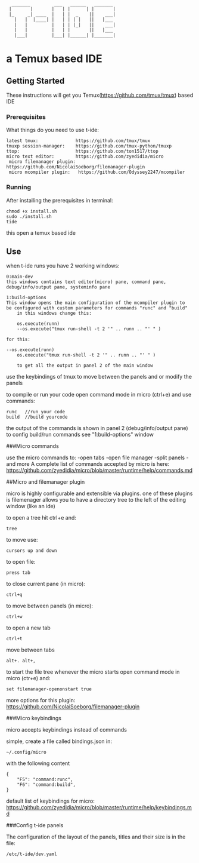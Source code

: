       _______         ___   ______   _______ 
     |       |       |   | |      | |       |
     |_     _| ____  |   | |  _    ||    ___|
       |   |  |____| |   | | | |   ||   |___ 
       |   |         |   | | |_|   ||    ___|
       |   |         |   | |       ||   |___ 
       |___|         |___| |______| |_______|

#          a Temux based IDE

## Getting Started

These instructions will get you Temux(https://github.com/tmux/tmux) based IDE

### Prerequisites

What things do you need to use t-ide:

```
latest tmux:              https://github.com/tmux/tmux
tmuxp session-manager:    https://github.com/tmux-python/tmuxp
ttop:                     https://github.com/ton1517/ttop
micro text editor:        https://github.com/zyedidia/micro
 micro filemanager plugin: https://github.com/NicolaiSoeborg/filemanager-plugin
 micro mcompiler plugin:   https://github.com/Odyssey2247/mcompiler
```

### Running

After installing the prerequisites in terminal:

```
chmod +x install.sh
sudo ./install.sh
tide
```
this open a temux based ide

## Use

when t-ide runs you have 2 working windows:

	0:main-dev 
	this windows contains text editor(micro) pane, command pane, debug/info/output pane, systeminfo pane

	1:build-options
	This window opens the main configuration of the mcompiler plugin to 
	be configured with custom parameters for commands "runc" and "build"
        in this windows change this:
 
        os.execute(runn)                       
        --os.execute("tmux run-shell -t 2 '" .. runn .. "' " )

	for this:
 
 	--os.execute(runn)
        os.execute("tmux run-shell -t 2 '" .. runn .. "' " )
	
        to get all the output in panel 2 of the main window

use the keybindings of tmux to move between the panels and or modify the panels

to compile or run your code open command mode in micro (ctrl+e) and use commands:

    runc   //run your code 
    build  //build yourcode

the output of the commands is shown in panel 2 (debug/info/output pane)
to config build/run commands see "1:build-options" window

###Micro commands

use the micro commands to:
-open tabs
-open file manager
-split panels
-and more
A complete list of commands accepted by micro is here: https://github.com/zyedidia/micro/blob/master/runtime/help/commands.md

##Micro and filemanager plugin

micro is highly configurable and extensible via plugins. 
one of these plugins is filemenager allows you to have a 
directory tree to the left of the editing window (like an ide)

to open a tree hit ctrl+e and:

    tree

to move use:

    cursors up and down  

to open file:

    press tab

to close current pane (in micro):

    ctrl+q

to move between panels (in micro):

    ctrl+w

to open a new tab 
  
    ctrl+t

move between tabs

    alt+. alt+,

to start the file tree whenever the micro starts 
open command mode in micro (ctr+e) and:

    set filemanager-openonstart true

more options for this plugin: https://github.com/NicolaiSoeborg/filemanager-plugin

###Micro keybindings

micro accepts keybindings instead of commands

simple, create a file called bindings.json in:

	~/.config/micro

with the following content

    {
        "F5": "command:runc",
        "F6": "command:build",
    }

default list of keybindings for micro: https://github.com/zyedidia/micro/blob/master/runtime/help/keybindings.md

###Config t-ide panels

The configuration of the layout of the panels, titles and their size is in the file:

    /etc/t-ide/dev.yaml

